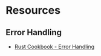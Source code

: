 # Resources

## Error Handling

- [Rust Cookbook - Error Handling](https://rust-lang-nursery.github.io/rust-cookbook/errors/handle.html)
